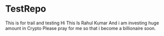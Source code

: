 # TestRepo
This is for trail and testing
Hi This Is Rahul Kumar
And i am investing huge amount in Crypto 
Please pray for me so that i become a billionaire soon.

